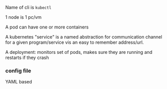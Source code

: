 
Name of cli is `kubectl`

1 node is 1 pc/vm

A pod can have one or more containers

A kubernetes "service" is a named abstraction for communication channel for a given program/service vis an easy to remember address/url.

A deployment: monitors set of pods, makes sure they are running and restarts if they crash

### config file

YAML based
